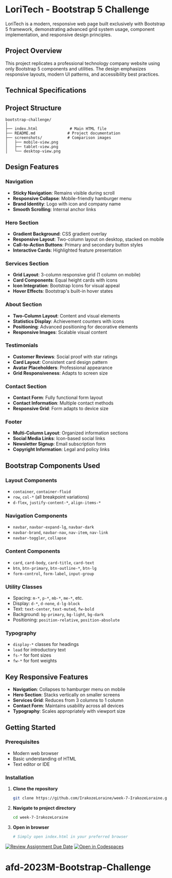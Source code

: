 # LoriTech - Bootstrap 5 Challenge

LoriTech is a modern, responsive web page built exclusively with Bootstrap 5 framework, demonstrating advanced grid system usage, component implementation, and responsive design principles.

## Project Overview

This project replicates a professional technology company website using only Bootstrap 5 components and utilities. The design emphasizes responsive layouts, modern UI patterns, and accessibility best practices.

## Technical Specifications

## Project Structure

```
bootstrap-challenge/
│
├── index.html              # Main HTML file
├── README.md              # Project documentation
├── screenshots/           # Comparison images
│   ├── mobile-view.png
│   ├── tablet-view.png
│   └── desktop-view.png
```

## Design Features

### Navigation
- **Sticky Navigation**: Remains visible during scroll
- **Responsive Collapse**: Mobile-friendly hamburger menu
- **Brand Identity**: Logo with icon and company name
- **Smooth Scrolling**: Internal anchor links

### Hero Section
- **Gradient Background**: CSS gradient overlay
- **Responsive Layout**: Two-column layout on desktop, stacked on mobile
- **Call-to-Action Buttons**: Primary and secondary button styles
- **Interactive Cards**: Highlighted feature presentation

### Services Section
- **Grid Layout**: 3-column responsive grid (1 column on mobile)
- **Card Components**: Equal height cards with icons
- **Icon Integration**: Bootstrap Icons for visual appeal
- **Hover Effects**: Bootstrap's built-in hover states

### About Section
- **Two-Column Layout**: Content and visual elements
- **Statistics Display**: Achievement counters with icons
- **Positioning**: Advanced positioning for decorative elements
- **Responsive Images**: Scalable visual content

### Testimonials
- **Customer Reviews**: Social proof with star ratings
- **Card Layout**: Consistent card design pattern
- **Avatar Placeholders**: Professional appearance
- **Grid Responsiveness**: Adapts to screen size

### Contact Section
- **Contact Form**: Fully functional form layout
- **Contact Information**: Multiple contact methods
- **Responsive Grid**: Form adapts to device size

### Footer
- **Multi-Column Layout**: Organized information sections
- **Social Media Links**: Icon-based social links
- **Newsletter Signup**: Email subscription form
- **Copyright Information**: Legal and policy links

## Bootstrap Components Used

### Layout Components
- `container`, `container-fluid`
- `row`, `col-*` (all breakpoint variations)
- `d-flex`, `justify-content-*`, `align-items-*`

### Navigation Components
- `navbar`, `navbar-expand-lg`, `navbar-dark`
- `navbar-brand`, `navbar-nav`, `nav-item`, `nav-link`
- `navbar-toggler`, `collapse`

### Content Components
- `card`, `card-body`, `card-title`, `card-text`
- `btn`, `btn-primary`, `btn-outline-*`, `btn-lg`
- `form-control`, `form-label`, `input-group`

### Utility Classes
- Spacing: `m-*`, `p-*`, `mb-*`, `me-*`, etc.
- Display: `d-*`, `d-none`, `d-lg-block`
- Text: `text-center`, `text-muted`, `fw-bold`
- Background: `bg-primary`, `bg-light`, `bg-dark`
- Positioning: `position-relative`, `position-absolute`

### Typography
- `display-*` classes for headings
- `lead` for introductory text
- `fs-*` for font sizes
- `fw-*` for font weights

## Key Responsive Features
- **Navigation**: Collapses to hamburger menu on mobile
- **Hero Section**: Stacks vertically on smaller screens
- **Services Grid**: Reduces from 3 columns to 1 column
- **Contact Form**: Maintains usability across all devices
- **Typography**: Scales appropriately with viewport size

## Getting Started

### Prerequisites
- Modern web browser
- Basic understanding of HTML
- Text editor or IDE

### Installation
1. **Clone the repository**
   ```bash
   git clone https://github.com/IrakozeLoraine/week-7-IrakozeLoraine.git
   ```

2. **Navigate to project directory**
   ```bash
   cd week-7-IrakozeLoraine
   ```

3. **Open in browser**
   ```bash
   # Simply open index.html in your preferred browser
   ```

[![Review Assignment Due Date](https://classroom.github.com/assets/deadline-readme-button-22041afd0340ce965d47ae6ef1cefeee28c7c493a6346c4f15d667ab976d596c.svg)](https://classroom.github.com/a/xRYVR9KZ)
[![Open in Codespaces](https://classroom.github.com/assets/launch-codespace-2972f46106e565e64193e422d61a12cf1da4916b45550586e14ef0a7c637dd04.svg)](https://classroom.github.com/open-in-codespaces?assignment_repo_id=19868021)
# afd-2023M-Bootstrap-Challenge
